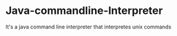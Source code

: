 # Java-commandline-Interpreter
It's a java command line interpreter that interpretes unix commands 
